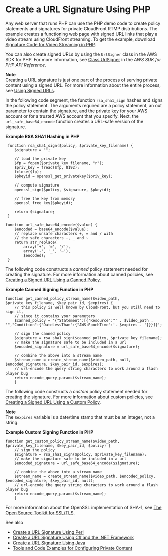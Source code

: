 # Create a URL Signature Using PHP<a name="CreateURL_PHP"></a>

Any web server that runs PHP can use the PHP demo code to create policy statements and signatures for private CloudFront RTMP distributions\. The example creates a functioning web page with signed URL links that play a video stream using CloudFront streaming\. To get the example, download [Signature Code for Video Streaming in PHP](http://docs.aws.amazon.com/AmazonCloudFront/latest/DeveloperGuide/samples/demo-php.zip)\.

You can also create signed URLs by using the `UrlSigner` class in the AWS SDK for PHP\. For more information, see [Class UrlSigner](http://docs.aws.amazon.com/aws-sdk-php/v3/api/class-Aws.CloudFront.UrlSigner.html) in the *AWS SDK for PHP API Reference*\.

**Note**  
Creating a URL signature is just one part of the process of serving private content using a signed URL\. For more information about the entire process, see [Using Signed URLs](private-content-signed-urls.md)\. 

In the following code segment, the function `rsa_sha1_sign` hashes and signs the policy statement\. The arguments required are a policy statement, an out parameter to contain the signature, and the private key for your AWS account or for a trusted AWS account that you specify\. Next, the `url_safe_base64_encode` function creates a URL\-safe version of the signature\.

**Example RSA SHA1 Hashing in PHP**  <a name="RSA_SHA1_EncryptionInPHP"></a>

```
 function rsa_sha1_sign($policy, $private_key_filename) {
    $signature = "";

    // load the private key
    $fp = fopen($private_key_filename, "r");
    $priv_key = fread($fp, 8192);
    fclose($fp);
    $pkeyid = openssl_get_privatekey($priv_key);

    // compute signature
    openssl_sign($policy, $signature, $pkeyid);

    // free the key from memory
    openssl_free_key($pkeyid);

    return $signature;
 }

function url_safe_base64_encode($value) {
    $encoded = base64_encode($value);
    // replace unsafe characters +, = and / with 
    // the safe characters -, _ and ~
    return str_replace(
        array('+', '=', '/'),
        array('-', '_', '~'),
        $encoded);
 }
```

The following code constructs a *canned* policy statement needed for creating the signature\. For more information about canned policies, see [Creating a Signed URL Using a Canned Policy](private-content-creating-signed-url-canned-policy.md)\.

**Example Canned Signing Function in PHP**  <a name="CannedSigningFunctionInPHP"></a>

```
function get_canned_policy_stream_name($video_path, $private_key_filename, $key_pair_id, $expires) {
    // this policy is well known by CloudFront, but you still need to sign it, 
    // since it contains your parameters
    $canned_policy = '{"Statement":[{"Resource":"' . $video_path . '","Condition":{"DateLessThan":{"AWS:EpochTime":'. $expires . '}}}]}';
    
    // sign the canned policy
    $signature = rsa_sha1_sign($canned_policy, $private_key_filename);
    // make the signature safe to be included in a url
    $encoded_signature = url_safe_base64_encode($signature);

    // combine the above into a stream name
    $stream_name = create_stream_name($video_path, null, $encoded_signature, $key_pair_id, $expires);
    // url-encode the query string characters to work around a flash player bug
    return encode_query_params($stream_name);
    }
```

The following code constructs a *custom* policy statement needed for creating the signature\. For more information about custom policies, see [Creating a Signed URL Using a Custom Policy](private-content-creating-signed-url-custom-policy.md)\.

**Note**  
The `$expires` variable is a date/time stamp that must be an integer, not a string\.

**Example Custom Signing Function in PHP**  <a name="CustomSigningFunctionInPHP"></a>

```
function get_custom_policy_stream_name($video_path, $private_key_filename, $key_pair_id, $policy) {
    // sign the policy
    $signature = rsa_sha1_sign($policy, $private_key_filename);
    // make the signature safe to be included in a url
    $encoded_signature = url_safe_base64_encode($signature);

    // combine the above into a stream name
    $stream_name = create_stream_name($video_path, $encoded_policy, $encoded_signature, $key_pair_id, null);
    // url-encode the query string characters to work around a flash player bug
    return encode_query_params($stream_name);
    }
```

For more information about the OpenSSL implementation of SHA\-1, see [The Open Source Toolkit for SSL/TLS](http://www.openssl.org/)\.

See also
+ [Create a URL Signature Using Perl](CreateURLPerl.md)
+ [Create a URL Signature Using C\# and the \.NET Framework](CreateSignatureInCSharp.md)
+ [Create a URL Signature Using Java](CFPrivateDistJavaDevelopment.md)
+ [Tools and Code Examples for Configuring Private Content](Resources.md#resources-distributing-private-content)